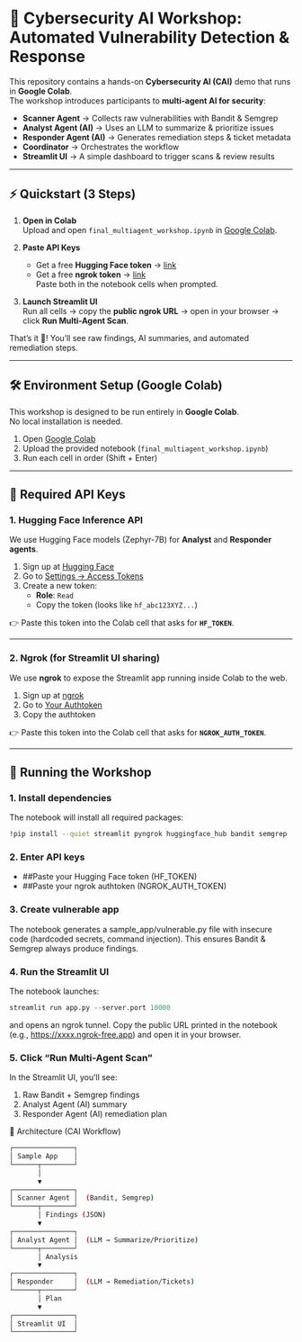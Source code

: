 # 🔐 Cybersecurity AI Workshop: Automated Vulnerability Detection & Response

This repository contains a hands-on **Cybersecurity AI (CAI)** demo that runs in **Google Colab**.  
The workshop introduces participants to **multi-agent AI for security**:

- **Scanner Agent** → Collects raw vulnerabilities with Bandit & Semgrep  
- **Analyst Agent (AI)** → Uses an LLM to summarize & prioritize issues  
- **Responder Agent (AI)** → Generates remediation steps & ticket metadata  
- **Coordinator** → Orchestrates the workflow  
- **Streamlit UI** → A simple dashboard to trigger scans & review results  

---

## ⚡ Quickstart (3 Steps)

1. **Open in Colab**  
   Upload and open `final_multiagent_workshop.ipynb` in [Google Colab](https://colab.research.google.com/).  

2. **Paste API Keys**  
   - Get a free **Hugging Face token** → [link](https://huggingface.co/settings/tokens)  
   - Get a free **ngrok token** → [link](https://dashboard.ngrok.com/get-started/your-authtoken)  
   Paste both in the notebook cells when prompted.  

3. **Launch Streamlit UI**  
   Run all cells → copy the **public ngrok URL** → open in your browser → click **Run Multi-Agent Scan**.  

That’s it 🎉! You’ll see raw findings, AI summaries, and automated remediation steps.  

---

## 🛠️ Environment Setup (Google Colab)

This workshop is designed to be run entirely in **Google Colab**.  
No local installation is needed.

1. Open [Google Colab](https://colab.research.google.com/)  
2. Upload the provided notebook (`final_multiagent_workshop.ipynb`)  
3. Run each cell in order (Shift + Enter)  

---

## 🔑 Required API Keys

### 1. Hugging Face Inference API
We use Hugging Face models (Zephyr-7B) for **Analyst** and **Responder agents**.

1. Sign up at [Hugging Face](https://huggingface.co/join)  
2. Go to [Settings → Access Tokens](https://huggingface.co/settings/tokens)  
3. Create a new token:  
   - **Role**: `Read`  
   - Copy the token (looks like `hf_abc123XYZ...`)  

👉 Paste this token into the Colab cell that asks for **`HF_TOKEN`**.

---

### 2. Ngrok (for Streamlit UI sharing)
We use **ngrok** to expose the Streamlit app running inside Colab to the web.

1. Sign up at [ngrok](https://dashboard.ngrok.com/signup)  
2. Go to [Your Authtoken](https://dashboard.ngrok.com/get-started/your-authtoken)  
3. Copy the authtoken  

👉 Paste this token into the Colab cell that asks for **`NGROK_AUTH_TOKEN`**.

---

## 🚀 Running the Workshop

### 1. Install dependencies
The notebook will install all required packages:
```bash
!pip install --quiet streamlit pyngrok huggingface_hub bandit semgrep
```
### 2. Enter API keys

   - ##Paste your Hugging Face token (HF_TOKEN)
   - ##Paste your ngrok authtoken (NGROK_AUTH_TOKEN)

### 3. Create vulnerable app
   The notebook generates a sample_app/vulnerable.py file with insecure code (hardcoded secrets, command injection).
   This ensures Bandit & Semgrep always produce findings.

### 4. Run the Streamlit UI
   The notebook launches:
   ```python
   streamlit run app.py --server.port 10000
   ```
   and opens an ngrok tunnel. Copy the public URL printed in the notebook (e.g., https://xxxx.ngrok-free.app) and open it in your browser.

### 5. Click “Run Multi-Agent Scan”
   In the Streamlit UI, you’ll see:
   1. Raw Bandit + Semgrep findings
   2. Analyst Agent (AI) summary
   3. Responder Agent (AI) remediation plan
   
🧩 Architecture (CAI Workflow)
```bash
┌───────────────┐
│ Sample App    │
└──────┬────────┘
       │
       ▼
┌───────────────┐
│ Scanner Agent │  (Bandit, Semgrep)
└──────┬────────┘
       │ Findings (JSON)
       ▼
┌───────────────┐
│ Analyst Agent │  (LLM → Summarize/Prioritize)
└──────┬────────┘
       │ Analysis
       ▼
┌───────────────┐
│ Responder     │  (LLM → Remediation/Tickets)
└──────┬────────┘
       │ Plan
       ▼
┌───────────────┐
│ Streamlit UI  │
└───────────────┘

